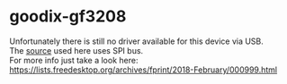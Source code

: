 # goodix-gf3208
Unfortunately there is still no driver available for this device via USB.<br />
The <a href=https://github.com/yangyangnau/android_kernel_xiaomi_msm8937/tree/cm-13.0/drivers/fingerprint/goodix>source<a> used here uses SPI bus.<br />
For more info just take a look here: https://lists.freedesktop.org/archives/fprint/2018-February/000999.html
